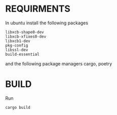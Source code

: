 REQUIRMENTS
==========================
In ubuntu install the following packages
```
libxcb-shape0-dev
libxcb-xfixes0-dev
libxcb1-dev
pkg-config
libssl-dev
build-essential
```

and the following package managers cargo, poetry

BUILD
===========================

Run
```
cargo build
```
